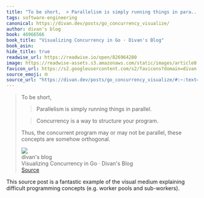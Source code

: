 ```yaml
---
title: "To be short,  > Parallelism is simply running things in para..."
tags: software-engineering
canonical: https://divan.dev/posts/go_concurrency_visualize/
author: divan's blog
book: 46966566
book_title: "Visualizing Concurrency in Go · Divan's Blog"
book_asin: 
hide_title: true
readwise_url: https://readwise.io/open/826964280
image: https://readwise-assets.s3.amazonaws.com/static/images/article0.00998d930354.png
favicon_url: https://s2.googleusercontent.com/s2/favicons?domain=divan.dev
source_emoji: 🌐
source_url: "https://divan.dev/posts/go_concurrency_visualize/#:~:text=To%20be%20short%2C,are%20somehow%20orthogonal."
---
```


> To be short,
> 
> > Parallelism is simply running things in parallel.
> 
> > Concurrency is a way to structure your program.
> 
> Thus, the concurrent program may or may not be parallel, these concepts are somehow orthogonal.
> <div class="quoteback-footer"><div class="quoteback-avatar"><img class="mini-favicon" src="https://s2.googleusercontent.com/s2/favicons?domain=divan.dev"></div><div class="quoteback-metadata"><div class="metadata-inner"><span style="display:none">FROM:</span><div aria-label="divan's blog" class="quoteback-author"> divan's blog</div><div aria-label="Visualizing Concurrency in Go · Divan's Blog" class="quoteback-title"> Visualizing Concurrency in Go · Divan's Blog</div></div></div><div class="quoteback-backlink"><a target="_blank" aria-label="go to the full text of this quotation" rel="noopener" href="https://divan.dev/posts/go_concurrency_visualize/#:~:text=To%20be%20short%2C,are%20somehow%20orthogonal." class="quoteback-arrow"> Source</a></div></div>

This source post is a fantastic example of the visual medium explaining difficult programming concepts (e.g. worker pools and sub-workers).